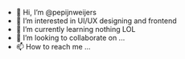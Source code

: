 - 👋 Hi, I’m @pepijnweijers
- 👀 I’m interested in UI/UX designing and frontend 
- 🌱 I’m currently learning nothing LOL
- 💞️ I’m looking to collaborate on ...
- 📫 How to reach me ...

<!---
pepijnweijers/pepijnweijers is a ✨ special ✨ repository because its `README.md` (this file) appears on your GitHub profile.
You can click the Preview link to take a look at your changes.
--->

